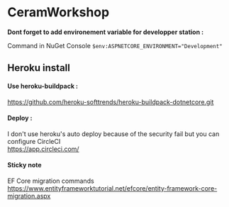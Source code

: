 # CeramWorkshop

**Dont forget to add environement variable for developper station :**

Command in NuGet Console
`$env:ASPNETCORE_ENVIRONMENT="Development"`



## Heroku install
#### Use heroku-buildpack :

https://github.com/heroku-softtrends/heroku-buildpack-dotnetcore.git

#### Deploy :
I don't use heroku's auto deploy because of the security fail but you can configure CircleCI \
https://app.circleci.com/


#### Sticky note
EF Core migration commands
https://www.entityframeworktutorial.net/efcore/entity-framework-core-migration.aspx
